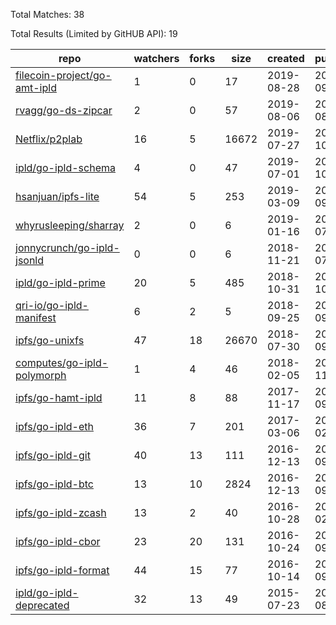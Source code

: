 Total Matches: 38

Total Results (Limited by GitHUB API): 19

| repo | watchers | forks | size | created | pushed |
| ---- | -------- | ----- | ---- | ------- | ------ |
| [filecoin-project/go-amt-ipld](https://github.com/filecoin-project/go-amt-ipld)| 1 | 0 | 17| 2019-08-28 | 2019-09-20 |
| [rvagg/go-ds-zipcar](https://github.com/rvagg/go-ds-zipcar)| 2 | 0 | 57| 2019-08-06 | 2019-08-13 |
| [Netflix/p2plab](https://github.com/Netflix/p2plab)| 16 | 5 | 16672| 2019-07-27 | 2019-10-09 |
| [ipld/go-ipld-schema](https://github.com/ipld/go-ipld-schema)| 4 | 0 | 47| 2019-07-01 | 2019-10-09 |
| [hsanjuan/ipfs-lite](https://github.com/hsanjuan/ipfs-lite)| 54 | 5 | 253| 2019-03-09 | 2019-09-27 |
| [whyrusleeping/sharray](https://github.com/whyrusleeping/sharray)| 2 | 0 | 6| 2019-01-16 | 2019-07-18 |
| [jonnycrunch/go-ipld-jsonld](https://github.com/jonnycrunch/go-ipld-jsonld)| 0 | 0 | 6| 2018-11-21 | 2018-07-13 |
| [ipld/go-ipld-prime](https://github.com/ipld/go-ipld-prime)| 20 | 5 | 485| 2018-10-31 | 2019-10-02 |
| [qri-io/go-ipld-manifest](https://github.com/qri-io/go-ipld-manifest)| 6 | 2 | 5| 2018-09-25 | 2018-09-25 |
| [ipfs/go-unixfs](https://github.com/ipfs/go-unixfs)| 47 | 18 | 26670| 2018-07-30 | 2019-09-26 |
| [computes/go-ipld-polymorph](https://github.com/computes/go-ipld-polymorph)| 1 | 4 | 46| 2018-02-05 | 2018-11-12 |
| [ipfs/go-hamt-ipld](https://github.com/ipfs/go-hamt-ipld)| 11 | 8 | 88| 2017-11-17 | 2019-09-19 |
| [ipfs/go-ipld-eth](https://github.com/ipfs/go-ipld-eth)| 36 | 7 | 201| 2017-03-06 | 2019-02-28 |
| [ipfs/go-ipld-git](https://github.com/ipfs/go-ipld-git)| 40 | 13 | 111| 2016-12-13 | 2019-09-27 |
| [ipfs/go-ipld-btc](https://github.com/ipfs/go-ipld-btc)| 13 | 10 | 2824| 2016-12-13 | 2019-09-25 |
| [ipfs/go-ipld-zcash](https://github.com/ipfs/go-ipld-zcash)| 13 | 2 | 40| 2016-10-28 | 2019-02-28 |
| [ipfs/go-ipld-cbor](https://github.com/ipfs/go-ipld-cbor)| 23 | 20 | 131| 2016-10-24 | 2019-09-19 |
| [ipfs/go-ipld-format](https://github.com/ipfs/go-ipld-format)| 44 | 15 | 77| 2016-10-14 | 2019-09-19 |
| [ipld/go-ipld-deprecated](https://github.com/ipld/go-ipld-deprecated)| 32 | 13 | 49| 2015-07-23 | 2018-08-08 |
